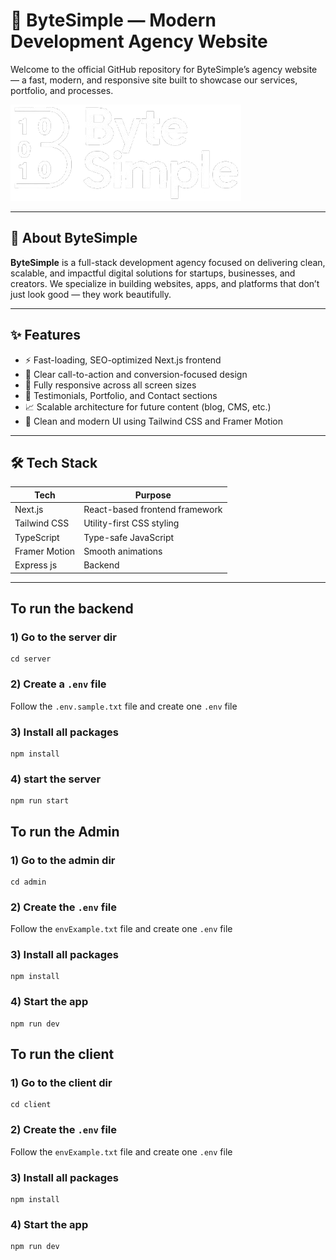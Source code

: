 # 🚀 ByteSimple — Modern Development Agency Website

Welcome to the official GitHub repository for ByteSimple’s agency website — a fast, modern, and responsive site built to showcase our services, portfolio, and processes.

![ByteSimple Banner](client/public/assets/logo.png) <!-- Optional: Add a banner image if available -->

---

## 🧠 About ByteSimple

**ByteSimple** is a full-stack development agency focused on delivering clean, scalable, and impactful digital solutions for startups, businesses, and creators. We specialize in building websites, apps, and platforms that don’t just look good — they work beautifully.

---

## ✨ Features

- ⚡️ Fast-loading, SEO-optimized Next.js frontend
- 🎯 Clear call-to-action and conversion-focused design
- 📱 Fully responsive across all screen sizes
- 💬 Testimonials, Portfolio, and Contact sections
- 📈 Scalable architecture for future content (blog, CMS, etc.)
- 🎨 Clean and modern UI using Tailwind CSS and Framer Motion

---

## 🛠️ Tech Stack

| Tech            | Purpose                       |
|-----------------|-------------------------------|
| Next.js         | React-based frontend framework|
| Tailwind CSS    | Utility-first CSS styling     |
| TypeScript      | Type-safe JavaScript          |
| Framer Motion   | Smooth animations             |
| Express js      | Backend                       |

---



## To run the backend

### 1) Go to the server dir
```shell
cd server
```
### 2) Create a `.env` file
Follow the `.env.sample.txt` file and create one `.env` file
### 3) Install all packages
```
npm install
```
### 4) start the server
```
npm run start
```
## To run the Admin

### 1) Go to the admin dir
```
cd admin
```
### 2) Create the `.env` file 
Follow the `envExample.txt` file and create one `.env` file
### 3) Install all packages
```
npm install
```
### 4) Start the app
```
npm run dev
```
## To run the client

### 1) Go to the client dir
```
cd client
```
### 2) Create the `.env` file 
Follow the `envExample.txt` file and create one `.env` file
### 3) Install all packages
```
npm install
```
### 4) Start the app
```
npm run dev
```
